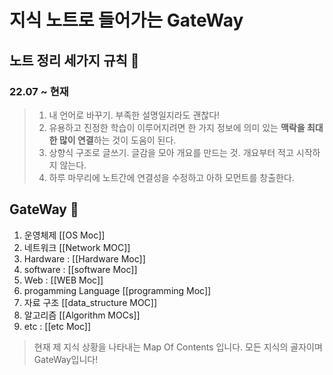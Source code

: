 
# 지식 노트로 들어가는 GateWay


## 노트 정리 세가지 규칙 🌱
### 22.07 ~ 현재

> 1. 내 언어로 바꾸기. 부족한 설명일지라도 괜찮다!
> 2. 유용하고 진정한 학습이 이루어지려면 한 가지 정보에 의미 있는 **맥락을 최대한 많이 연결**하는 것이 도움이 된다.
> 3. 상향식 구조로 글쓰기. 글감을 모아 개요를 만드는 것. 개요부터 적고 시작하지 않는다.
> 4. 하루 마무리에 노트간에 연결성을 수정하고 아하 모먼트를 창출한다.

## GateWay 🚪


 1. 운영체제 [[OS Moc]]         
 2. 네트워크 [[Network MOC]]            
 3. Hardware : [[Hardware Moc]]
 4. software : [[software Moc]]
 5. Web : [[WEB Moc]]
 6. progamming Language [[programming Moc]]    
 7. 자료 구조 [[data_structure MOC]]    
 8. 알고리즘  [[Algorithm MOCs]]
 9. etc : [[etc Moc]]


> 현재 제 지식 상황을 나타내는 Map Of Contents 입니다. 모든 지식의 골자이며 GateWay입니다!









